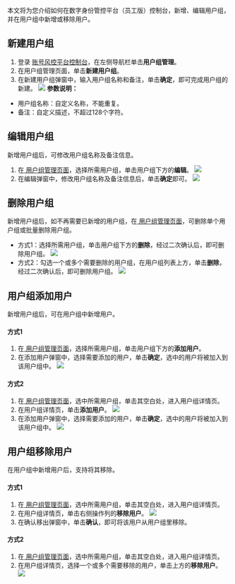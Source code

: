 本文将为您介绍如何在数字身份管控平台（员工版）控制台，新增、编辑用户组，并在用户组中新增或移除用户。

## 新建用户组
1. 登录 [账号风控平台控制台](https://console.cloud.tencent.com/ciam/)，在左侧导航栏单击**用户组管理**。
2. 在用户组管理页面，单击**新建用户组**。
3. 在新建用户组弹窗中，输入用户组名称和备注，单击**确定**，即可完成用户组的新建。
![](https://qcloudimg.tencent-cloud.cn/raw/4437cd7b26a26a1ab3de44fa6521eca5.png)
**参数说明：**
 - 用户组名称：自定义名称，不能重复。
 - 备注：自定义描述，不超过128个字符。
 


## 编辑用户组
新增用户组后，可修改用户组名称及备注信息。
1. 在[ 用户组管理页面](https://console.cloud.tencent.com/ciam/user-group-management)，选择所需用户组，单击用户组下方的**编辑**。
![](https://qcloudimg.tencent-cloud.cn/raw/00349061c62c3ce775c6d8111123cb2e.png)
2. 在编辑弹窗中，修改用户组名称及备注信息后，单击**确定**即可。
![](https://qcloudimg.tencent-cloud.cn/raw/979cbbc3e1e3970e6d96891f909f3f6f.png)


## 删除用户组
新增用户组后，如不再需要已新增的用户组，在[ 用户组管理页面](https://console.cloud.tencent.com/ciam/user-group-management)，可删除单个用户组或批量删除用户组。
- 方式1：选择所需用户组，单击用户组下方的**删除**，经过二次确认后，即可删除用户组。
![](https://qcloudimg.tencent-cloud.cn/raw/c20badb1c82fe77ba38e890a5fac85dc.png)
- 方式2：勾选一个或多个需要删除的用户组，在用户组列表上方，单击**删除**，经过二次确认后，即可删除用户组。
![](https://qcloudimg.tencent-cloud.cn/raw/c5ce546b8120e320e1e505310b671c7e.png)


## 用户组添加用户
新增用户组后，可在用户组中新增用户。

#### 方式1
1. 在[ 用户组管理页面](https://console.cloud.tencent.com/ciam/user-group-management)，选择所需用户组，单击用户组下方的**添加用户**。
2. 在添加用户弹窗中，选择需要添加的用户，单击**确定**，选中的用户将被加入到该用户组中。
![](https://qcloudimg.tencent-cloud.cn/raw/156f4cedc52ded11dd34cce09634d58e.png)

#### 方式2
1. 在[ 用户组管理页面](https://console.cloud.tencent.com/ciam/user-group-management)，选中所需用户组，单击其空白处，进入用户组详情页。
2. 在用户组详情页，单击**添加用户**。
![](https://qcloudimg.tencent-cloud.cn/raw/93702f3f38b6056be13b0e7d9c26c5a4.png)
3. 在添加用户弹窗中，选择需要添加的用户，单击**确定**，选中的用户将被加入到该用户组中。
![](https://qcloudimg.tencent-cloud.cn/raw/156f4cedc52ded11dd34cce09634d58e.png)

## 用户组移除用户
在用户组中新增用户后，支持将其移除。

#### 方式1
1. 在[ 用户组管理页面](https://console.cloud.tencent.com/ciam/user-group-management)，选中所需用户组，单击其空白处，进入用户组详情页。
2. 在用户组详情页，单击右侧操作列的**移除用户**。
![](https://qcloudimg.tencent-cloud.cn/raw/72b6c9844165ec32cb0aa886b78363c6.png)
3. 在确认移出弹窗中，单击**确认**，即可将该用户从用户组里移除。


#### 方式2
1. 在[ 用户组管理页面](https://console.cloud.tencent.com/ciam/user-group-management)，选中所需用户组，单击其空白处，进入用户组详情页。
2. 在用户组详情页，选择一个或多个需要移除的用户，单击上方的**移除用户**。
![](https://qcloudimg.tencent-cloud.cn/raw/978f9ad61d655760e17bc1149d9e0610.png)
